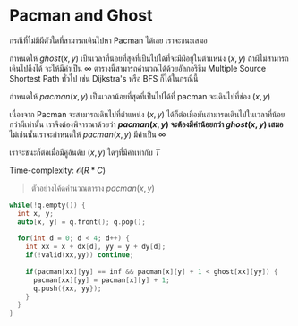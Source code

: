 # Pacman and Ghost

กรณีที่ไม่มีผีตัวใดที่สามารถเดินไปหา Pacman ได้เลย เราจะชนะเสมอ

กำหนดให้ $ghost(x,y)$ เป็นเวลาที่น้อยที่สุดที่เป็นไปได้ที่จะมีผีอยู่ในตำแหน่ง $(x,y)$ ถ้าผีไม่สามารถเดินไปถึงได้ จะให้มีค่าเป็น $\infty$ ตารางนี้สามารถคำนวณได้ด้วยอัลกอริธึม Multiple Source Shortest Path ทั่วไป เช่น Dijkstra's หรือ BFS ก็ได้ในกรณีนี้

กำหนดให้ $pacman(x,y)$ เป็นเวลาน้อยที่สุดที่เป็นไปได้ที่ pacman จะเดินไปที่ช่อง $(x,y)$ 

เนื่องจาก Pacman จะสามารถเดินไปที่ตำแหน่ง $(x,y)$ ได้ก็ต่อเมื่อมันสามารถเดินไปในเวลาที่น้อยกว่าผีเท่านั้น เราจึงต้องพิจารณาด้วยว่า **$pacman(x,y)$ จะต้องมีค่าน้อยกว่า $ghost(x,y)$ เสมอ** ไม่เช่นนั้นเราจะกำหนดให้ $pacman(x,y)$ มีค่าเป็น $\infty$

เราจะชนะก็ต่อเมื่อมีคู่อันดับ $(x,y)$ ใดๆที่มีค่าเท่ากับ $T$

Time-complexity: $\mathcal{O}(R*C)$

> ตัวอย่างโค้ดคำนวณตาราง $pacman(x,y)$
```cpp
while(!q.empty()) {
  int x, y;
  auto[x, y] = q.front(); q.pop();
    
  for(int d = 0; d < 4; d++) {
    int xx = x + dx[d], yy = y + dy[d];
    if(!valid(xx,yy)) continue;
    
    if(pacman[xx][yy] == inf && pacman[x][y] + 1 < ghost[xx][yy]) {
      pacman[xx][yy] = pacman[x][y] + 1;
      q.push({xx, yy});
    }
  }
}
```
